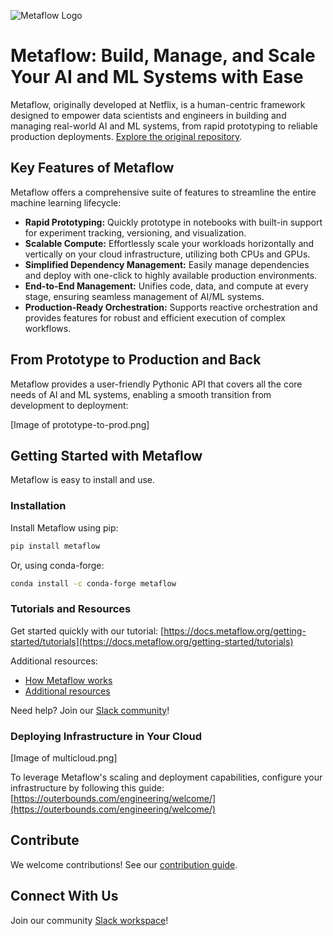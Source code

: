 ![Metaflow Logo](https://user-images.githubusercontent.com/763451/89453116-96a57e00-d713-11ea-9fa6-82b29d4d6eff.png)

# Metaflow: Build, Manage, and Scale Your AI and ML Systems with Ease

Metaflow, originally developed at Netflix, is a human-centric framework designed to empower data scientists and engineers in building and managing real-world AI and ML systems, from rapid prototyping to reliable production deployments.  [Explore the original repository](https://github.com/Netflix/metaflow).

## Key Features of Metaflow

Metaflow offers a comprehensive suite of features to streamline the entire machine learning lifecycle:

*   **Rapid Prototyping:** Quickly prototype in notebooks with built-in support for experiment tracking, versioning, and visualization.
*   **Scalable Compute:** Effortlessly scale your workloads horizontally and vertically on your cloud infrastructure, utilizing both CPUs and GPUs.
*   **Simplified Dependency Management:** Easily manage dependencies and deploy with one-click to highly available production environments.
*   **End-to-End Management:** Unifies code, data, and compute at every stage, ensuring seamless management of AI/ML systems.
*   **Production-Ready Orchestration:**  Supports reactive orchestration and provides features for robust and efficient execution of complex workflows.

## From Prototype to Production and Back

Metaflow provides a user-friendly Pythonic API that covers all the core needs of AI and ML systems, enabling a smooth transition from development to deployment:

[Image of prototype-to-prod.png]

## Getting Started with Metaflow

Metaflow is easy to install and use.

### Installation

Install Metaflow using pip:

```bash
pip install metaflow
```

Or, using conda-forge:

```bash
conda install -c conda-forge metaflow
```

### Tutorials and Resources

Get started quickly with our tutorial: [https://docs.metaflow.org/getting-started/tutorials](https://docs.metaflow.org/getting-started/tutorials)

Additional resources:

*   [How Metaflow works](https://docs.metaflow.org/metaflow/basics)
*   [Additional resources](https://docs.metaflow.org/introduction/metaflow-resources)

Need help? Join our [Slack community](http://slack.outerbounds.co/)!

### Deploying Infrastructure in Your Cloud

[Image of multicloud.png]

To leverage Metaflow's scaling and deployment capabilities, configure your infrastructure by following this guide: [https://outerbounds.com/engineering/welcome/](https://outerbounds.com/engineering/welcome/)

## Contribute

We welcome contributions!  See our [contribution guide](https://docs.metaflow.org/introduction/contributing-to-metaflow).

## Connect With Us

Join our community [Slack workspace](http://slack.outerbounds.co/)!